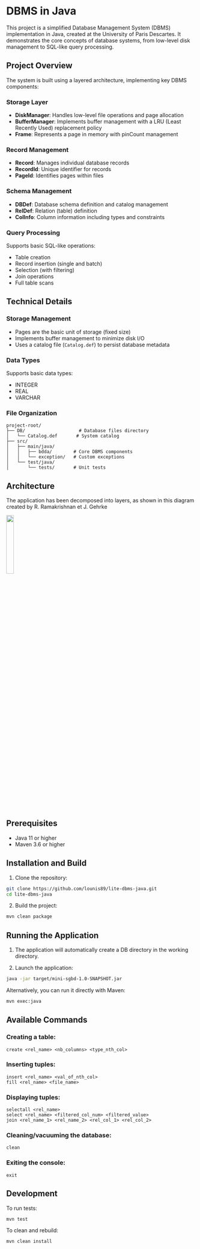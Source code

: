 # DBMS in Java

This project is a simplified Database Management System (DBMS) implementation in Java, created at the University of Paris Descartes. It demonstrates the core concepts of database systems, from low-level disk management to SQL-like query processing.

## Project Overview

The system is built using a layered architecture, implementing key DBMS components:

### Storage Layer
- **DiskManager**: Handles low-level file operations and page allocation
- **BufferManager**: Implements buffer management with a LRU (Least Recently Used) replacement policy
- **Frame**: Represents a page in memory with pinCount management

### Record Management
- **Record**: Manages individual database records
- **RecordId**: Unique identifier for records
- **PageId**: Identifies pages within files

### Schema Management
- **DBDef**: Database schema definition and catalog management
- **RelDef**: Relation (table) definition
- **ColInfo**: Column information including types and constraints

### Query Processing
Supports basic SQL-like operations:
- Table creation
- Record insertion (single and batch)
- Selection (with filtering)
- Join operations
- Full table scans

## Technical Details

### Storage Management
- Pages are the basic unit of storage (fixed size)
- Implements buffer management to minimize disk I/O
- Uses a catalog file (`Catalog.def`) to persist database metadata

### Data Types
Supports basic data types:
- INTEGER
- REAL
- VARCHAR

### File Organization
```
project-root/
├── DB/                    # Database files directory
│   └── Catalog.def       # System catalog
├── src/
│   ├── main/java/
│   │   ├── bdda/        # Core DBMS components
│   │   └── exception/   # Custom exceptions
│   └── test/java/
│       └── tests/       # Unit tests
```

## Architecture
The application has been decomposed into layers, as shown in this diagram created by R. Ramakrishnan et J. Gehrke

<img src="https://i.imgur.com/bhPOt6j.png" width="20%" height="20%">

## Prerequisites
- Java 11 or higher
- Maven 3.6 or higher

## Installation and Build
1. Clone the repository:
```bash
git clone https://github.com/lounis89/lite-dbms-java.git
cd lite-dbms-java
```

2. Build the project:
```bash
mvn clean package
```

## Running the Application
1. The application will automatically create a DB directory in the working directory.

2. Launch the application:
```bash
java -jar target/mini-sgbd-1.0-SNAPSHOT.jar
```

Alternatively, you can run it directly with Maven:
```bash
mvn exec:java
```

## Available Commands

### Creating a table:
```
create <rel_name> <nb_columns> <type_nth_col>
```

### Inserting tuples:
```
insert <rel_name> <val_of_nth_col>
fill <rel_name> <file_name>
```

### Displaying tuples:
```
selectall <rel_name>
select <rel_name> <filtered_col_num> <filtered_value>
join <rel_name_1> <rel_name_2> <rel_col_1> <rel_col_2>
```

### Cleaning/vacuuming the database:
```
clean
```

### Exiting the console:
```
exit
```

## Development

To run tests:
```bash
mvn test
```

To clean and rebuild:
```bash
mvn clean install
```